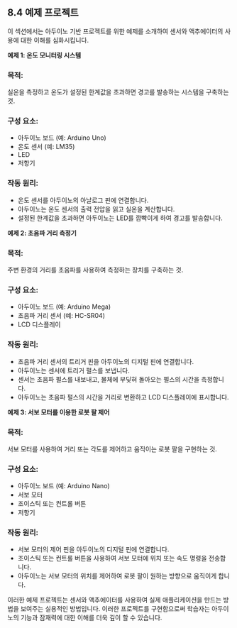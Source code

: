 ## 8.4 예제 프로젝트

이 섹션에서는 아두이노 기반 프로젝트를 위한 예제를 소개하여 센서와 액추에이터의 사용에 대한 이해를 심화시킵니다.

**예제 1: 온도 모니터링 시스템**

### 목적:
실온을 측정하고 온도가 설정된 한계값을 초과하면 경고를 발송하는 시스템을 구축하는 것.

### 구성 요소:
- 아두이노 보드 (예: Arduino Uno)
- 온도 센서 (예: LM35)
- LED
- 저항기

### 작동 원리:
- 온도 센서를 아두이노의 아날로그 핀에 연결합니다.
- 아두이노는 온도 센서의 출력 전압을 읽고 실온을 계산합니다.
- 설정된 한계값을 초과하면 아두이노는 LED를 깜빡이게 하여 경고를 발송합니다.

**예제 2: 초음파 거리 측정기**

### 목적:
주변 환경의 거리를 초음파를 사용하여 측정하는 장치를 구축하는 것.

### 구성 요소:
- 아두이노 보드 (예: Arduino Mega)
- 초음파 거리 센서 (예: HC-SR04)
- LCD 디스플레이

### 작동 원리:
- 초음파 거리 센서의 트리거 핀을 아두이노의 디지털 핀에 연결합니다.
- 아두이노는 센서에 트리거 펄스를 보냅니다.
- 센서는 초음파 펄스를 내보내고, 물체에 부딪혀 돌아오는 펄스의 시간을 측정합니다.
- 아두이노는 초음파 펄스의 시간을 거리로 변환하고 LCD 디스플레이에 표시합니다.

**예제 3: 서보 모터를 이용한 로봇 팔 제어**

### 목적:
서보 모터를 사용하여 거리 또는 각도를 제어하고 움직이는 로봇 팔을 구현하는 것.

### 구성 요소:
- 아두이노 보드 (예: Arduino Nano)
- 서보 모터
- 조이스틱 또는 컨트롤 버튼
- 저항기

### 작동 원리:
- 서보 모터의 제어 핀을 아두이노의 디지털 핀에 연결합니다.
- 조이스틱 또는 컨트롤 버튼을 사용하여 서보 모터에 위치 또는 속도 명령을 전송합니다.
- 아두이노는 서보 모터의 위치를 제어하여 로봇 팔이 원하는 방향으로 움직이게 합니다.

이러한 예제 프로젝트는 센서와 액추에이터를 사용하여 실제 애플리케이션을 만드는 방법을 보여주는 실용적인 방법입니다. 이러한 프로젝트를 구현함으로써 학습자는 아두이노의 기능과 잠재력에 대한 이해를 더욱 깊이 할 수 있습니다.